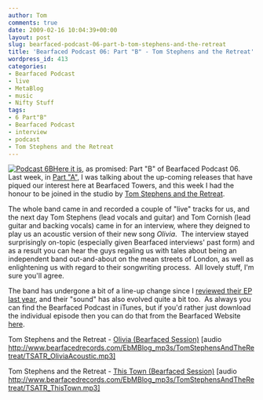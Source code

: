 ```yaml
---
author: Tom
comments: true
date: 2009-02-16 10:04:39+00:00
layout: post
slug: bearfaced-podcast-06-part-b-tom-stephens-and-the-retreat
title: 'Bearfaced Podcast 06: Part "B" - Tom Stephens and the Retreat'
wordpress_id: 413
categories:
- Bearfaced Podcast
- live
- MetaBlog
- music
- Nifty Stuff
tags:
- 6 Part"B"
- Bearfaced Podcast
- interview
- podcast
- Tom Stephens and the Retreat
---
```


[![Podcast 6B](http://eatenbymonsters.files.wordpress.com/2009/02/20090213_podcast6b1.jpg?w=300)Here it is](http://www.bearfacedrecords.com/#tagged/?id=84), as promised: Part "B" of Bearfaced Podcast 06.  Last week, in [Part "A"](http://www.bearfacedrecords.com/#tagged/?id=83), I was talking about the up-coming releases that have piqued our interest here at Bearfaced Towers, and this week I had the honour to be joined in the studio by [Tom Stephens and the Retreat](http://www.myspace.com/tomstephensandtheretreat).

The whole band came in and recorded a couple of "live" tracks for us, and the next day Tom Stephens (lead vocals and guitar) and Tom Cornish (lead guitar and backing vocals) came in for an interview, where they deigned to play us an acoustic version of their new song _Olivia_.  The interview stayed surprisingly on-topic (especially given Bearfaced interviews' past form) and as a result you can hear the guys regaling us with tales about being an independent band out-and-about on the mean streets of London, as well as enlightening us with regard to their songwriting process.  All lovely stuff, I'm sure you'll agree.

The band has undergone a bit of a line-up change since I [reviewed their EP last year](http://eatenbymonsters.wordpress.com/2008/11/24/ep-tom-stephens-and-the-retreat/), and their "sound" has also evolved quite a bit too.  As always you can find the Bearfaced Podcast in iTunes, but if you'd rather just download the individual episode then you can do that from the Bearfaced Website [here](http://www.bearfacedrecords.com/#tagged/?id=84).

Tom Stephens and the Retreat - [Olivia (Bearfaced Session)](http://www.bearfacedrecords.com/EbMBlog_mp3s/TomStephensAndTheRetreat/TSATR_OliviaAcoustic.mp3) [audio http://www.bearfacedrecords.com/EbMBlog_mp3s/TomStephensAndTheRetreat/TSATR_OliviaAcoustic.mp3]

Tom Stephens and the Retreat - [This Town (Bearfaced Session)](http://www.bearfacedrecords.com/EbMBlog_mp3s/TomStephensAndTheRetreat/TSATR_ThisTown.mp3) [audio http://www.bearfacedrecords.com/EbMBlog_mp3s/TomStephensAndTheRetreat/TSATR_ThisTown.mp3]
